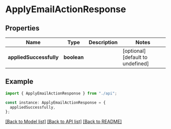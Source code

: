 # ApplyEmailActionResponse

## Properties

| Name                    | Type        | Description | Notes                             |
| ----------------------- | ----------- | ----------- | --------------------------------- |
| **appliedSuccessfully** | **boolean** |             | [optional] [default to undefined] |

## Example

```typescript
import { ApplyEmailActionResponse } from "./api";

const instance: ApplyEmailActionResponse = {
  appliedSuccessfully,
};
```

[[Back to Model list]](../README.md#documentation-for-models) [[Back to API list]](../README.md#documentation-for-api-endpoints) [[Back to README]](../README.md)
